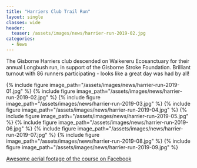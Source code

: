 ```yaml
---
title: "​Harriers Club Trail Run"
layout: single
classes: wide
header:
  teaser: /assets/images/news/harrier-run-2019-02.jpg
categories:
  - News
---
```


The Gisborne Harriers club descended on Waikereru Ecosanctuary for their annual Longbush run, in support of the Gisborne Stroke Foundation.  Brilliant turnout with 86 runners participating - looks like a great day was had by all!  

{% include figure image_path="/assets/images/news/harrier-run-2019-01.jpg" %}
{% include figure image_path="/assets/images/news/harrier-run-2019-02.jpg" %}
{% include figure image_path="/assets/images/news/harrier-run-2019-03.jpg" %}
{% include figure image_path="/assets/images/news/harrier-run-2019-04.jpg" %}
{% include figure image_path="/assets/images/news/harrier-run-2019-05.jpg" %}
{% include figure image_path="/assets/images/news/harrier-run-2019-06.jpg" %}
{% include figure image_path="/assets/images/news/harrier-run-2019-07.jpg" %}
{% include figure image_path="/assets/images/news/harrier-run-2019-08.jpg" %}
{% include figure image_path="/assets/images/news/harrier-run-2019-09.jpg" %}

[Awesome aerial footage of the course on Facebook](https://www.facebook.com/watch/?v=2956857357689854)
